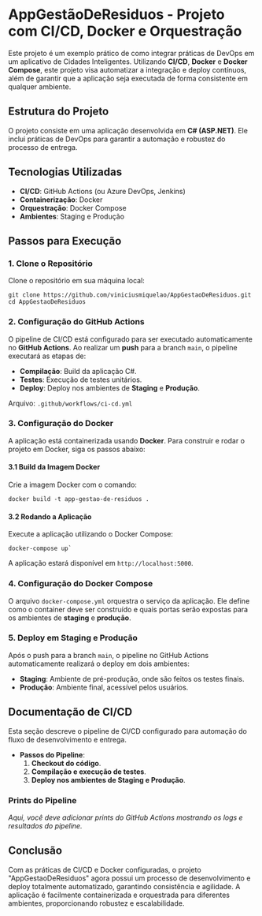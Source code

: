 # AppGestãoDeResiduos - Projeto com CI/CD, Docker e Orquestração

Este projeto é um exemplo prático de como integrar práticas de DevOps em um aplicativo de Cidades Inteligentes. Utilizando **CI/CD**, **Docker** e **Docker Compose**, este projeto visa automatizar a integração e deploy contínuos, além de garantir que a aplicação seja executada de forma consistente em qualquer ambiente.

## Estrutura do Projeto

O projeto consiste em uma aplicação desenvolvida em **C# (ASP.NET)**. Ele inclui práticas de DevOps para garantir a automação e robustez do processo de entrega.

## Tecnologias Utilizadas

- **CI/CD**: GitHub Actions (ou Azure DevOps, Jenkins)
- **Containerização**: Docker
- **Orquestração**: Docker Compose
- **Ambientes**: Staging e Produção

## Passos para Execução

### 1. Clone o Repositório

Clone o repositório em sua máquina local:

```
git clone https://github.com/viniciusmiquelao/AppGestaoDeResiduos.git cd AppGestaoDeResiduos
```

### 2. Configuração do GitHub Actions

O pipeline de CI/CD está configurado para ser executado automaticamente no **GitHub Actions**. Ao realizar um **push** para a branch `main`, o pipeline executará as etapas de:

- **Compilação**: Build da aplicação C#.
- **Testes**: Execução de testes unitários.
- **Deploy**: Deploy nos ambientes de **Staging** e **Produção**.

Arquivo: `.github/workflows/ci-cd.yml`

### 3. Configuração do Docker

A aplicação está containerizada usando **Docker**. Para construir e rodar o projeto em Docker, siga os passos abaixo:

#### 3.1 Build da Imagem Docker

Crie a imagem Docker com o comando:

```
docker build -t app-gestao-de-residuos .
```

#### 3.2 Rodando a Aplicação

Execute a aplicação utilizando o Docker Compose:

```
docker-compose up`
```

A aplicação estará disponível em `http://localhost:5000`.

### 4. Configuração do Docker Compose

O arquivo `docker-compose.yml` orquestra o serviço da aplicação. Ele define como o container deve ser construído e quais portas serão expostas para os ambientes de **staging** e **produção**.

### 5. Deploy em Staging e Produção

Após o push para a branch `main`, o pipeline no GitHub Actions automaticamente realizará o deploy em dois ambientes:

- **Staging**: Ambiente de pré-produção, onde são feitos os testes finais.
- **Produção**: Ambiente final, acessível pelos usuários.

## Documentação de CI/CD

Esta seção descreve o pipeline de CI/CD configurado para automação do fluxo de desenvolvimento e entrega.

- **Passos do Pipeline**:
  1. **Checkout do código**.
  2. **Compilação e execução de testes**.
  3. **Deploy nos ambientes de Staging e Produção**.

### Prints do Pipeline

_Aqui, você deve adicionar prints do GitHub Actions mostrando os logs e resultados do pipeline._

## Conclusão

Com as práticas de CI/CD e Docker configuradas, o projeto "AppGestaoDeResiduos" agora possui um processo de desenvolvimento e deploy totalmente automatizado, garantindo consistência e agilidade. A aplicação é facilmente containerizada e orquestrada para diferentes ambientes, proporcionando robustez e escalabilidade.
